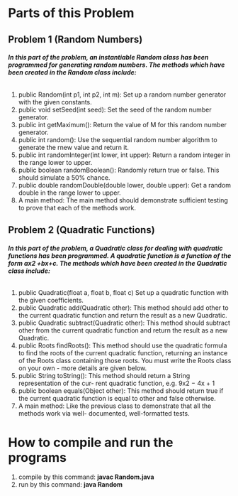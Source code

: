 # Parts of this Problem
## Problem 1 (Random Numbers)
###### **In this part of the problem, an instantiable Random class has been programmed for generating random numbers. The methods which have been created in the Random class include:**
1. public Random(int p1, int p2, int m): Set up a random number generator with the given constants. 
2. public void setSeed(int seed): Set the seed of the random number generator.
3. public int getMaximum(): Return the value of M for this random number generator.
4. public int random(): Use the sequential random number algorithm to generate the rnew value and return it. 
5. public int randomInteger(int lower, int upper): Return a random integer in the range lower to upper.
6. public boolean randomBoolean(): Randomly return true or false. This should simulate a 50% chance.
7. public double randomDouble(double lower, double upper): Get a random double in the range lower to upper.
8. A main method: The main method should demonstrate sufficient testing to prove that each of the methods work.
## Problem 2 (Quadratic Functions)
###### **In this part of the problem, a Quadratic class for dealing with quadratic functions has been programmed. A quadratic function is a function of the form ax2 +bx+c. The methods which have been created in the Quadratic class include:**
1. public Quadratic(float a, float b, float c) Set up a quadratic function with the given coefficients.
2. public Quadratic add(Quadratic other): This method should add other to the current quadratic function and return the result as a new Quadratic.
3. public Quadratic subtract(Quadratic other): This method should subtract other from the current quadratic function and return the result as a new Quadratic.
4. public Roots findRoots(): This method should use the quadratic formula to find the roots of the current quadratic function, returning an instance of the Roots class containing those roots. You must write the Roots class on your own - more details are given below.
5. public String toString(): This method should return a String representation of the cur- rent quadratic function, e.g. 9x2 − 4x + 1
6. public boolean equals(Object other): This method should return true if the current quadratic function is equal to other and false otherwise.
7.  A main method: Like the previous class to demonstrate that all the methods work via well- documented, well-formatted tests. 
# How to compile and run the programs
1. compile by this command:  **javac Random.java**
2. run by this command:      **java Random**
